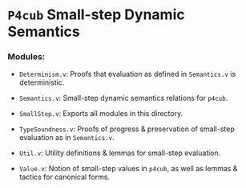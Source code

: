 # `P4cub` Small-step Dynamic Semantics

### Modules:

- `Determinism.v`: Proofs that evaluation as defined in `Semantics.v` is deterministic.

- `Semantics.v`: Small-step dynamic semantics relations for `p4cub`.

- `SmallStep.v`: Exports all modules in this directory.

- `TypeSoundness.v`: Proofs of progress & preservation of small-step evaluation as in `Semantics.v`.

- `Util.v`: Utility definitions & lemmas for small-step evaluation.

- `Value.v`: Notion of small-step values in `p4cub`, as well as lemmas & tactics for canonical forms.